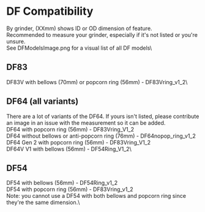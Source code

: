 # DF Compatibility
By grinder, (XXmm) shows ID or OD dimension of feature.\
Recommended to measure your grinder, especially if it's not listed or you're unsure.\
See DFModelsImage.png for a visual list of all DF models\

## DF83
DF83V with bellows (70mm) or popcorn ring (56mm) - DF83Vring_v1_2\

## DF64 (all variants)
There are a lot of variants of the DF64. If yours isn't listed, please contribute an image in an issue with the measurement so it can be added.\
DF64 with popcorn ring (56mm) - DF83Vring_V1_2\
DF64 without bellows or anti-popcorn ring (76mm) - DF64nopop_ring_v1_2\
DF64 Gen 2 with popcorn ring (56mm) - DF83Vring_V1_2\
DF64V V1 with bellows (56mm) - DF54Ring_V1_2\

## DF54
DF54 with bellows (56mm) - DF54Ring_v1_2\
DF54 with popcorn ring (56mm) - DF83Vring_v1_2\
Note: you cannot use a DF54 with both bellows and popcorn ring since they're the same dimension.\